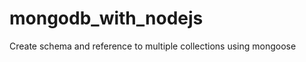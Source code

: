 mongodb_with_nodejs
===================

Create schema and reference to multiple collections using mongoose
